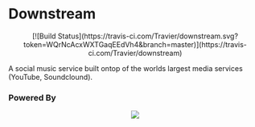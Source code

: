 <h1>Downstream</h1>
<p align="center">
	[![Build Status](https://travis-ci.com/Travier/downstream.svg?token=WQrNcAcxWXTGaqEEdVh4&branch=master)](https://travis-ci.com/Travier/downstream)
</p>
<p>A social music service built ontop of the worlds largest media services (YouTube, Soundclound).</p>

<h3>Powered By</h3>

<p align="center"><img src="https://laravel.com/assets/img/components/logo-laravel.svg"></p>

